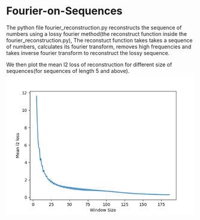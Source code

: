 # Fourier-on-Sequences
The python file fourier_reconstruction.py reconstructs the sequence of numbers using a lossy fourier method(the reconstruct function inside the fourier_reconstruction.py), 
The reconstuct function takes takes a sequence of numbers, calculates its fourier transform, removes high frequencies and takes inverse fourier transform to reconstruct the lossy sequence.

We then plot the mean l2 loss of reconstruction for different size of sequences(for sequences of length 5 and above).
![alt text](reconstruction_error_test.png)
